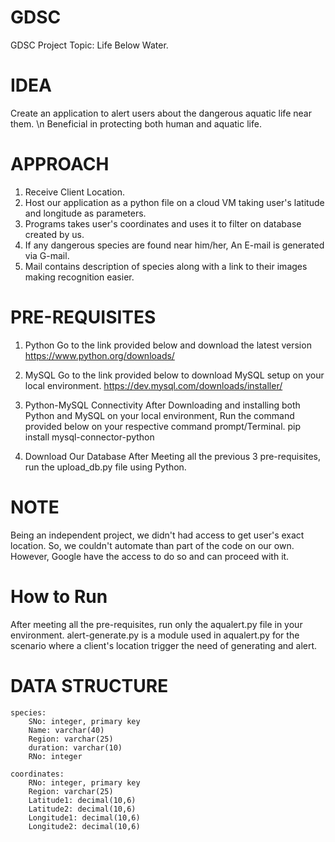 # GDSC

GDSC Project Topic: Life Below Water.

# IDEA

Create an application to alert users about the dangerous aquatic life near them.
\n Beneficial in protecting both human and aquatic life.

# APPROACH

1. Receive Client Location.
2. Host our application as a python file on a cloud VM taking user's latitude and longitude as parameters.
3. Programs takes user's coordinates and uses it to filter on database created by us.
4. If any dangerous species are found near him/her, An E-mail is generated via G-mail.
5. Mail contains description of species along with a link to their images making recognition easier.

# PRE-REQUISITES

1. Python
	Go to the link provided below and download the latest version
	https://www.python.org/downloads/

2. MySQL
	Go to the link provided below to download MySQL setup on your local environment.
	https://dev.mysql.com/downloads/installer/

3. Python-MySQL Connectivity
	After Downloading and installing both Python and MySQL on your local environment,
	Run the command provided below on your respective command prompt/Terminal.
	pip install mysql-connector-python

4. Download Our Database
	After Meeting all the previous 3 pre-requisites, run the upload_db.py file using
	Python.

# NOTE

Being an independent project, we didn't had access to get user's exact location. So, we
couldn't automate than part of the code on our own. 
However, Google have the access to do so and can proceed with it.

# How to Run

After meeting all the pre-requisites, run only the aqualert.py file in your environment.
alert-generate.py is a module used in aqualert.py for the scenario where a client's location
trigger the need of generating and alert.

# DATA STRUCTURE
	species:
		SNo: integer, primary key
		Name: varchar(40)
		Region: varchar(25)
		duration: varchar(10)
		RNo: integer
	
	coordinates:
		RNo: integer, primary key
		Region: varchar(25)
		Latitude1: decimal(10,6)
		Latitude2: decimal(10,6)
		Longitude1: decimal(10,6)
		Longitude2: decimal(10,6)
